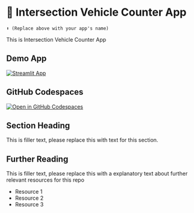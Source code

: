 # 🤖 Intersection Vehicle Counter App
```
⬆️ (Replace above with your app's name)
```

This is Intersection Vehicle Counter App

## Demo App

[![Streamlit App](https://static.streamlit.io/badges/streamlit_badge_black_white.svg)](https://intersection-vehicle-counter.streamlit.app/)

## GitHub Codespaces

[![Open in GitHub Codespaces](https://github.com/codespaces/badge.svg)](https://codespaces.new/streamlit/app-starter-kit?quickstart=1)

## Section Heading

This is filler text, please replace this with text for this section.

## Further Reading

This is filler text, please replace this with a explanatory text about further relevant resources for this repo
- Resource 1
- Resource 2
- Resource 3
